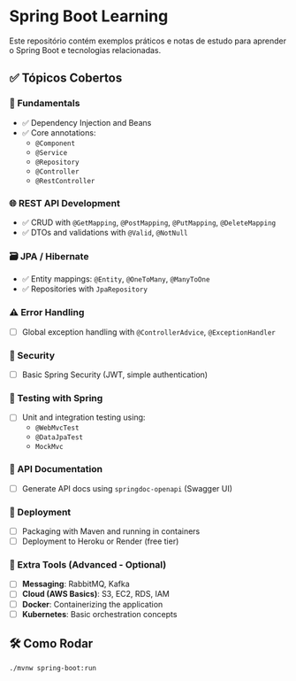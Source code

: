 # Spring Boot Learning

Este repositório contém exemplos práticos e notas de estudo para aprender o Spring Boot e tecnologias relacionadas.

## ✅ Tópicos Cobertos

### 🔹 Fundamentals
- ✅ Dependency Injection and Beans
- ✅ Core annotations:
    - `@Component`
    - `@Service`
    - `@Repository`
    - `@Controller`
    - `@RestController`

### 🌐 REST API Development
- ✅ CRUD with `@GetMapping`, `@PostMapping`, `@PutMapping`, `@DeleteMapping`
- ✅ DTOs and validations with `@Valid`, `@NotNull`

### 🗃️ JPA / Hibernate
- ✅ Entity mappings: `@Entity`, `@OneToMany`, `@ManyToOne`
- ✅ Repositories with `JpaRepository`

### ⚠️ Error Handling
- ☐ Global exception handling with `@ControllerAdvice`, `@ExceptionHandler`

### 🔐 Security
- ☐ Basic Spring Security (JWT, simple authentication)

### 🧪 Testing with Spring
- ☐ Unit and integration testing using:
    - `@WebMvcTest`
    - `@DataJpaTest`
    - `MockMvc`

### 📘 API Documentation
- ☐ Generate API docs using `springdoc-openapi` (Swagger UI)

### 🚀 Deployment
- ☐ Packaging with Maven and running in containers
- ☐ Deployment to Heroku or Render (free tier)

### 🔧 Extra Tools (Advanced - Optional)
- ☐ **Messaging**: RabbitMQ, Kafka
- ☐ **Cloud (AWS Basics)**: S3, EC2, RDS, IAM
- ☐ **Docker**: Containerizing the application
- ☐ **Kubernetes**: Basic orchestration concepts

## 🛠️ Como Rodar
```bash
./mvnw spring-boot:run